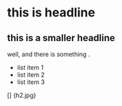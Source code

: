 # this is headline


## this is a smaller headline
well, and there is something .

* list item 1
* list item 2
* list item 3

[] {h2.jpg}
